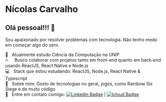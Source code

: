 # Nícolas Carvalho

## Olá pessoal!!! 👋

Sou apaixonado por resolver problemas com tecnologia.
Não tenho medo em começar algo do zero.

:rocket:  &nbsp; Atualmente estudo Ciência da Computação na UNIP
  <br/> :fire: &nbsp; &nbsp; Busco colaborar com projetos tanto em front-end quanto em back-end usando ReactJS, React Native e Node.js
  <br/> :computer: &nbsp; Stack que estou estudando: ReactJS, Node.js, React Native & Typescript
  <br/> 💬  &nbsp; Sobre mim: Gosto de tecnologias no geral, jogos, como Rainbow Six Siege e de muito código
  <br/> :email: &nbsp; Entre em contato comigo: [![Linkedin Badge](https://img.shields.io/badge/-Nícolas%20Carvalho-blue?style=flat-square&logo=Linkedin&logoColor=white&link=https://www.linkedin.com/in/nicolasdev1/)](https://www.linkedin.com/in/nicolasdev1/) 
| 
[![Icloud Badge](https://img.shields.io/badge/-nicolaspessoal@icloud.com-c14438?style=flat-square&logo=Icloud&logoColor=white&link=mailto:nicolaspessoal@icloud.com)](mailto:nicolaspessoal@icloud.com)
